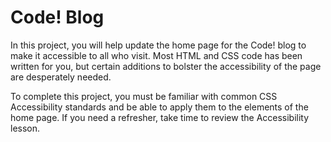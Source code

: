 # Code! Blog

In this project, you will help update the home page for the Code! blog to make it accessible to all who visit. Most HTML and CSS code has been written for you, but certain additions to bolster the accessibility of the page are desperately needed.

To complete this project, you must be familiar with common CSS Accessibility standards and be able to apply them to the elements of the home page. If you need a refresher, take time to review the Accessibility lesson.
